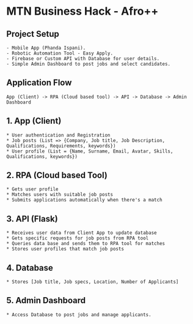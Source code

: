 # MTN Business Hack - Afro++

## Project Setup
    - Mobile App (Phanda Ispani).
    - Robotic Automation Tool - Easy Apply.
    - Firebase or Custom API with Database for user details.
    - Simple Admin Dashboard to post jobs and select candidates.

## Application Flow

	App (Client) -> RPA (Cloud based tool) -> API -> Database -> Admin Dashboard

## 1. App (Client)
	* User authentication and Registration
	* Job posts (List => {Company, Job title, Job Description, Qualifications, Requirements, keywords})
	* User profile (List = {Name, Surname, Email, Avatar, Skills, Qualifications, keywords})

## 2. RPA (Cloud based Tool)
	* Gets user profile
	* Matches users with suitable job posts
	* Submits applications automatically when there's a match

## 3. API (Flask)
	* Receives user data from Client App to update database
	* Gets specific requests for job posts from RPA tool
	* Queries data base and sends them to RPA tool for matches
	* Stores user profiles that match job posts

## 4. Database
	* Stores [Job title, Job specs, Location, Number of Applicants]

## 5. Admin Dashboard
	* Access Database to post jobs and manage applicants.
